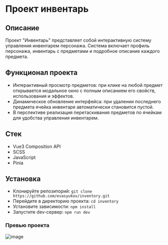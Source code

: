 # Проект инвентарь

## Описание 
Проект "Инвентарь" представляет собой интерактивную систему управления инвентарем персонажа. Система включает профиль персонажа, инвентарь с предметами и подробное описание каждого предмета.

## Функционал проекта
- Интерактивный просмотр предметов: при клике на любой предмет открывается модальное окно с полным описанием его свойств, использования и эффектов.
- Динамическое обновление интерфейса: при удалении последнего предмета ячейка инвентаря автоматически становится пустой.
- В перспективе реализация перетаскивания предметов по ячейкам для удобства управления инвентарем.

## Стек
- Vue3 Composition API
- SCSS
- JavaScript
- Pinia

## Установка
- Клонируйте репозиторий: `git clone https://github.com/evasyukov/inventory.git`
- Перейдите в директорию проекта: `cd inventory`
- Установите зависимости: `npm install`
- Запустите dev-сервер: `npm run dev`

### Превью проекта
![image](https://github.com/user-attachments/assets/d36ccc67-8914-465e-bf99-d80ff6e12dca)
